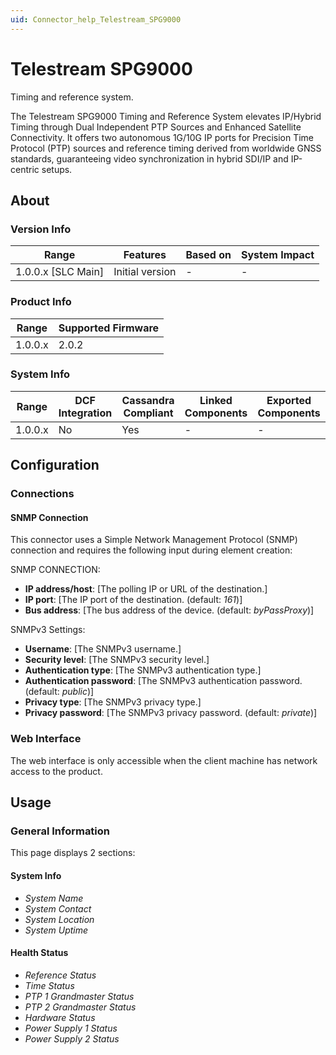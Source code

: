 ```yaml
---
uid: Connector_help_Telestream_SPG9000
---
```


# Telestream SPG9000

Timing and reference system.

The Telestream SPG9000 Timing and Reference System elevates IP/Hybrid Timing through Dual Independent PTP Sources and Enhanced Satellite Connectivity. It offers two autonomous 1G/10G IP ports for Precision Time Protocol (PTP) sources and reference timing derived from worldwide GNSS standards, guaranteeing video synchronization in hybrid SDI/IP and IP-centric setups.

## About

### Version Info

| Range              | Features        | Based on | System Impact |
|--------------------|-----------------|----------|---------------|
| 1.0.0.x [SLC Main] | Initial version | -        | -             |

### Product Info

| Range   | Supported Firmware |
|---------|--------------------|
| 1.0.0.x | 2.0.2              |

### System Info

| Range   | DCF Integration | Cassandra Compliant | Linked Components | Exported Components |
|---------|-----------------|---------------------|-------------------|---------------------|
| 1.0.0.x | No              | Yes                 | -                 | -                   |

## Configuration

### Connections

#### SNMP Connection

This connector uses a Simple Network Management Protocol (SNMP) connection and requires the following input during element creation:

SNMP CONNECTION:

- **IP address/host**: [The polling IP or URL of the destination.]
- **IP port**: [The IP port of the destination. (default: *161*)]
- **Bus address**: [The bus address of the device. (default: *byPassProxy*)]

SNMPv3 Settings:

- **Username**: [The SNMPv3 username.]
- **Security level**: [The SNMPv3 security level.]
- **Authentication type**: [The SNMPv3 authentication type.]
- **Authentication password**: [The SNMPv3 authentication password. (default: *public*)]
- **Privacy type**: [The SNMPv3 privacy type.]
- **Privacy password**: [The SNMPv3 privacy password. (default: *private*)]

### Web Interface

The web interface is only accessible when the client machine has network access to the product.

## Usage

### General Information

This page displays 2 sections:

#### System Info

- *System Name*
- *System Contact*
- *System Location*
- *System Uptime*

#### Health Status

- *Reference Status*
- *Time Status*
- *PTP 1 Grandmaster Status*
- *PTP 2 Grandmaster Status*
- *Hardware Status*
- *Power Supply 1 Status*
- *Power Supply 2 Status*
